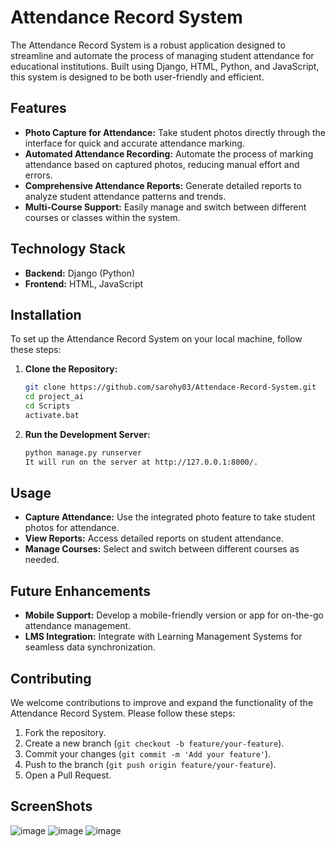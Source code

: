 # Attendance Record System

The Attendance Record System is a robust application designed to streamline and automate the process of managing student attendance for educational institutions. Built using Django, HTML, Python, and JavaScript, this system is designed to be both user-friendly and efficient.

## Features

- **Photo Capture for Attendance:** Take student photos directly through the interface for quick and accurate attendance marking.
- **Automated Attendance Recording:** Automate the process of marking attendance based on captured photos, reducing manual effort and errors.
- **Comprehensive Attendance Reports:** Generate detailed reports to analyze student attendance patterns and trends.
- **Multi-Course Support:** Easily manage and switch between different courses or classes within the system.

## Technology Stack

- **Backend:** Django (Python)
- **Frontend:** HTML, JavaScript

## Installation

To set up the Attendance Record System on your local machine, follow these steps:

1. **Clone the Repository:**
   ```bash
   git clone https://github.com/sarohy03/Attendace-Record-System.git
   cd project_ai
   cd Scripts
   activate.bat   
2. **Run the Development Server:**
     ```bash
     python manage.py runserver
     It will run on the server at http://127.0.0.1:8000/.
## Usage

- **Capture Attendance:** Use the integrated photo feature to take student photos for attendance.
- **View Reports:** Access detailed reports on student attendance.
- **Manage Courses:** Select and switch between different courses as needed.

## Future Enhancements

- **Mobile Support:** Develop a mobile-friendly version or app for on-the-go attendance management.
- **LMS Integration:** Integrate with Learning Management Systems for seamless data synchronization.

## Contributing

We welcome contributions to improve and expand the functionality of the Attendance Record System. Please follow these steps:

1. Fork the repository.
2. Create a new branch (`git checkout -b feature/your-feature`).
3. Commit your changes (`git commit -m 'Add your feature'`).
4. Push to the branch (`git push origin feature/your-feature`).
5. Open a Pull Request.

## ScreenShots
![image](https://github.com/sarohy03/Attendace-Record-System/assets/123007385/6336d8c8-9bbc-48ce-9686-59337b38246d)
![image](https://github.com/sarohy03/Attendace-Record-System/assets/123007385/77aa012b-b4f1-4f0e-b075-29a85dd4724d)
![image](https://github.com/sarohy03/Attendace-Record-System/assets/123007385/ad4ec033-15d1-4f52-80f8-0851d8410fbf)


